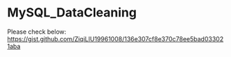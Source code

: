 # MySQL_DataCleaning
Please check below:
https://gist.github.com/ZiqiLIU19961008/136e307cf8e370c78ee5bad033021aba
